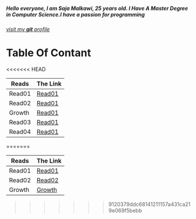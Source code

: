
##### Hello everyone, I am Saja Malkawi, 25 years old. I Have A Master Degree in Computer Science.I have a passion for programming
[*visit my **git** profile*](https://github.com/saja123321)

# Table Of Contant
<<<<<<< HEAD

|       Reads    |   The Link                                                           |
|----------------|----------------------------------------------------------------------|
|       Read01   |[Read01](https://saja123321.github.io/reading-notes/Read01)           |
|       Read02   |[Read01](https://saja123321.github.io/reading-notes/read02)           |
|       Growth   |[Read01](https://saja123321.github.io/reading-notes/growthMindset)    |
|       Read03   |[Read01](https://saja123321.github.io/reading-notes/Read03)           |
|       Read04   |[Read01](https://saja123321.github.io/reading-notes/Read04)           |
=======
 
Reads | The Link
------|---------
Read01 | [Read01](https://saja123321.github.io/reading-notes/Read01)
Read02|[Read02](https://saja123321.github.io/reading-notes/read02)
Growth| [Growth](https://saja123321.github.io/reading-notes/growthMindset)
>>>>>>> 9120379ddc68141211157a431ca219e069f5bebb

